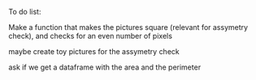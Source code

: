 To do list:

Make a function that makes the pictures square (relevant for assymetry check), and checks for an even number of pixels

maybe create toy pictures for the assymetry check 

ask if we get a dataframe with the area and the perimeter




